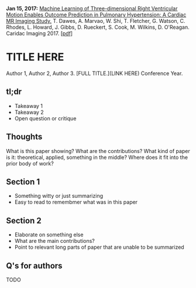 **Jan 15, 2017:** [Machine Learning of Three-dimensional Right Ventricular Motion Enables Outcome Prediction in Pulmonary Hypertension: A Cardiac MR Imaging Study.](writeups/DawesEtAl_ci17.md) T. Dawes, A. Marvao, W. Shi, T. Fletcher, G. Watson, C. Rhodes, L. Howard, J. Gibbs, D. Rueckert, S. Cook, M. Wilkins, D. O'Reagan. Caridac Imaging 2017. [[pdf]](http://pubs.rsna.org/doi/pdf/10.1148/radiol.2016161315)

# TITLE HERE

Author 1, Author 2, Author 3. [FULL TITLE.](LINK HERE) Conference Year. 

## tl;dr
 - Takeaway 1
 - Takeaway 2
 - Open question or critique

## Thoughts
What is this paper showing? What are the contributions? What kind of paper is it: theoretical, applied, something in the middle? Where does it fit into the prior body of work?

## Section 1
 - Something witty or just summarizing
 - Easy to read to remembmer what was in this paper

## Section 2
 - Elaborate on something else
 - What are the main contributions?
 - Point to relevant long parts of paper that are unable to be summarized


## Q's for authors
TODO